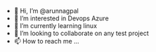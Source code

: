 - 👋 Hi, I’m @arunnagpal
- 👀 I’m interested in Devops Azure
- 🌱 I’m currently learning linux
- 💞️ I’m looking to collaborate on any test project
- 📫 How to reach me ...

<!---
arunnagpal/arunnagpal is a ✨ special ✨ repository because its `README.md` (this file) appears on your GitHub profile.
You can click the Preview link to take a look at your changes.
--->
